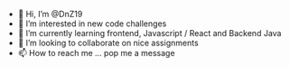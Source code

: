 - 👋 Hi, I’m @DnZ19
- 👀 I’m interested in new code challenges
- 🌱 I’m currently learning frontend, Javascript / React and Backend Java
- 💞️ I’m looking to collaborate on nice assignments
- 📫 How to reach me ... pop me a message

<!---
DnZ19/DnZ19 is a ✨ special ✨ repository because its `README.md` (this file) appears on your GitHub profile.
You can click the Preview link to take a look at your changes.
--->
